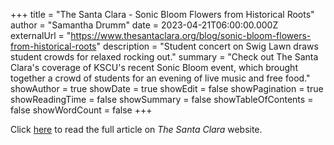 +++
title = "The Santa Clara - Sonic Bloom Flowers from Historical Roots"
author = "Samantha Drumm"
date = 2023-04-21T06:00:00.000Z
externalUrl = "https://www.thesantaclara.org/blog/sonic-bloom-flowers-from-historical-roots"
description = "Student concert on Swig Lawn draws student crowds for relaxed rocking out."
summary = "Check out The Santa Clara's coverage of KSCU's recent Sonic Bloom event, which brought together a crowd of students for an evening of live music and free food."
showAuthor = true
showDate = true
showEdit = false
showPagination = true
showReadingTime = false
showSummary = false
showTableOfContents = false
showWordCount = false
+++
<!-- 
This is an example of an external link. This text will not appear on the site but the link will appear in our blog section and users will be directed to the link specified by the externalUrl parameter above. 

The only way a user could reach this page is by click the previous article button on another article, and that's why we include the text below.
-->

Click [here](https://www.thesantaclara.org/blog/sonic-bloom-flowers-from-historical-roots) to read the full article on *The Santa Clara* website.



